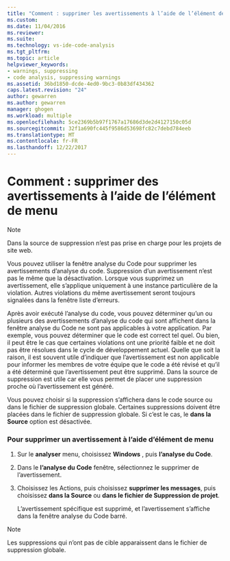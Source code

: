 ```yaml
---
title: "Comment : supprimer les avertissements à l’aide de l’élément de Menu | Documents Microsoft"
ms.custom: 
ms.date: 11/04/2016
ms.reviewer: 
ms.suite: 
ms.technology: vs-ide-code-analysis
ms.tgt_pltfrm: 
ms.topic: article
helpviewer_keywords:
- warnings, suppressing
- code analysis, suppressing warnings
ms.assetid: 36bd1850-dcde-4ed0-9bc3-0b83df434362
caps.latest.revision: "24"
author: gewarren
ms.author: gewarren
manager: ghogen
ms.workload: multiple
ms.openlocfilehash: 5ce2369b5b97f1767a17686d3de2d4127150c05d
ms.sourcegitcommit: 32f1a690fc445f9586d53698fc82c7debd784eeb
ms.translationtype: MT
ms.contentlocale: fr-FR
ms.lasthandoff: 12/22/2017
---
```

# <a name="how-to-suppress-warnings-by-using-the-menu-item"></a>Comment : supprimer des avertissements à l’aide de l’élément de menu
> [!NOTE]
>  Dans la source de suppression n’est pas prise en charge pour les projets de site web.  
  
 Vous pouvez utiliser la fenêtre analyse du Code pour supprimer les avertissements d’analyse du code. Suppression d’un avertissement n’est pas le même que la désactivation. Lorsque vous supprimez un avertissement, elle s’applique uniquement à une instance particulière de la violation. Autres violations du même avertissement seront toujours signalées dans la fenêtre liste d’erreurs.  
  
 Après avoir exécuté l’analyse du code, vous pouvez déterminer qu’un ou plusieurs des avertissements d’analyse du code qui sont affichent dans la fenêtre analyse du Code ne sont pas applicables à votre application. Par exemple, vous pouvez déterminer que le code est correct tel quel. Ou bien, il peut être le cas que certaines violations ont une priorité faible et ne doit pas être résolues dans le cycle de développement actuel. Quelle que soit la raison, il est souvent utile d’indiquer que l’avertissement est non applicable pour informer les membres de votre équipe que le code a été révisé et qu’il a été déterminé que l’avertissement peut être supprimé. Dans la source de suppression est utile car elle vous permet de placer une suppression proche où l’avertissement est généré.  
  
 Vous pouvez choisir si la suppression s’affichera dans le code source ou dans le fichier de suppression globale. Certaines suppressions doivent être placées dans le fichier de suppression globale. Si c’est le cas, le **dans la Source** option est désactivée.  
  
### <a name="to-suppress-a-warning-by-using-menu-item"></a>Pour supprimer un avertissement à l’aide d’élément de menu  
  
1.  Sur le **analyser** menu, choisissez **Windows** , puis **l’analyse du Code**.  
  
2.  Dans le **l’analyse du Code** fenêtre, sélectionnez le supprimer de l’avertissement.  
  
3.  Choisissez les Actions, puis choisissez **supprimer les messages**, puis choisissez **dans la Source** ou **dans le fichier de Suppression de projet**.  
  
     L’avertissement spécifique est supprimé, et l’avertissement s’affiche dans la fenêtre analyse du Code barré.  
  
> [!NOTE]
>  Les suppressions qui n’ont pas de cible apparaissent dans le fichier de suppression globale.